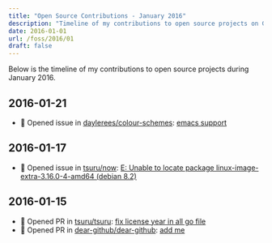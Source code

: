 ```yaml
---
title: "Open Source Contributions - January 2016"
description: "Timeline of my contributions to open source projects on GitHub during January 2016."
date: 2016-01-01
url: /foss/2016/01
draft: false
---
```


Below is the timeline of my contributions to open source projects during January 2016.

## 2016-01-21

- 🐛 Opened issue in [daylerees/colour-schemes](https://github.com/daylerees/colour-schemes): [emacs support](https://github.com/daylerees/colour-schemes/issues/191)

## 2016-01-17

- 🐛 Opened issue in [tsuru/now](https://github.com/tsuru/now): [E: Unable to locate package linux-image-extra-3.16.0-4-amd64 (debian 8.2)](https://github.com/tsuru/now/issues/39)

## 2016-01-15

- 🔀 Opened PR in [tsuru/tsuru](https://github.com/tsuru/tsuru): [fix license year in all go file](https://github.com/tsuru/tsuru/pull/1337)
- 🔀 Opened PR in [dear-github/dear-github](https://github.com/dear-github/dear-github): [add me](https://github.com/dear-github/dear-github/pull/73)

